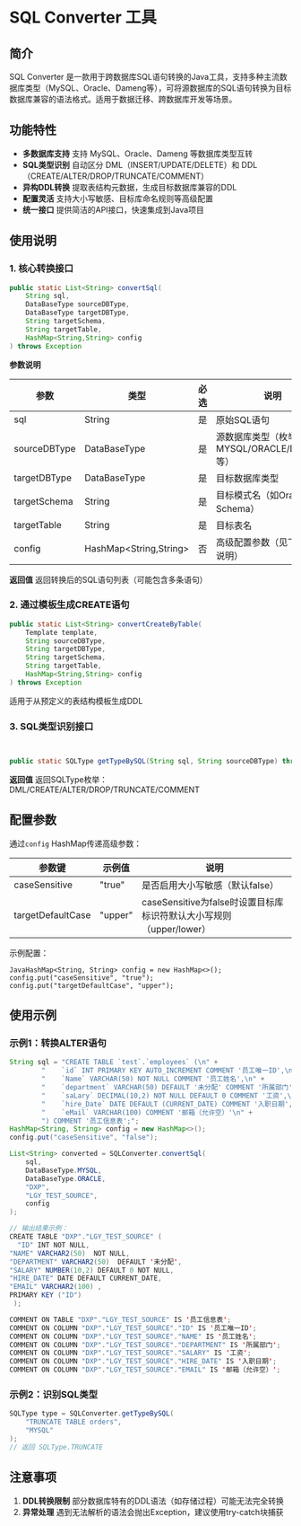 # SQL Converter 工具

## 简介

SQL Converter 是一款用于跨数据库SQL语句转换的Java工具，支持多种主流数据库类型（MySQL、Oracle、Dameng等），可将源数据库的SQL语句转换为目标数据库兼容的语法格式。适用于数据迁移、跨数据库开发等场景。

## 功能特性

- **多数据库支持** 支持 MySQL、Oracle、Dameng 等数据库类型互转
- **SQL类型识别** 自动区分 DML（INSERT/UPDATE/DELETE）和 DDL（CREATE/ALTER/DROP/TRUNCATE/COMMENT）
- **异构DDL转换** 提取表结构元数据，生成目标数据库兼容的DDL
- **配置灵活** 支持大小写敏感、目标库命名规则等高级配置
- **统一接口** 提供简洁的API接口，快速集成到Java项目

## 使用说明

### 1. 核心转换接口

```java
public static List<String> convertSql(
    String sql, 
    DataBaseType sourceDBType, 
    DataBaseType targetDBType,
    String targetSchema, 
    String targetTable, 
    HashMap<String,String> config
) throws Exception
```

**参数说明**

| 参数         | 类型                   | 必选 | 说明                                          |
| ------------ | ---------------------- | ---- | --------------------------------------------- |
| sql          | String                 | 是   | 原始SQL语句                                   |
| sourceDBType | DataBaseType           | 是   | 源数据库类型（枚举值：MYSQL/ORACLE/DAMENG等） |
| targetDBType | DataBaseType           | 是   | 目标数据库类型                                |
| targetSchema | String                 | 是   | 目标模式名（如Oracle的Schema）                |
| targetTable  | String                 | 是   | 目标表名                                      |
| config       | HashMap<String,String> | 否   | 高级配置参数（见下方配置说明）                |

**返回值** 返回转换后的SQL语句列表（可能包含多条语句）

### 2. 通过模板生成CREATE语句

```java
public static List<String> convertCreateByTable(
    Template template, 
    String sourceDBType, 
    String targetDBType, 
    String targetSchema, 
    String targetTable, 
    HashMap<String,String> config
) throws Exception
```

适用于从预定义的表结构模板生成DDL

### 3. SQL类型识别接口

```java


public static SQLType getTypeBySQL(String sql, String sourceDBType) throws Exception
```

**返回值** 返回SQLType枚举：DML/CREATE/ALTER/DROP/TRUNCATE/COMMENT

## 配置参数

通过`config` HashMap传递高级参数：

| 参数键            | 示例值  | 说明                                                         |
| ----------------- | ------- | ------------------------------------------------------------ |
| caseSensitive     | "true"  | 是否启用大小写敏感（默认false）                              |
| targetDefaultCase | "upper" | caseSensitive为false时设置目标库标识符默认大小写规则（upper/lower） |

示例配置：

```
JavaHashMap<String, String> config = new HashMap<>();
config.put("caseSensitive", "true");
config.put("targetDefaultCase", "upper");
```

## 使用示例

### 示例1：转换ALTER语句

```java
String sql = "CREATE TABLE `test`.`employees` (\n" +
        "    `id` INT PRIMARY KEY AUTO_INCREMENT COMMENT '员工唯一ID',\n" +
        "    `Name` VARCHAR(50) NOT NULL COMMENT '员工姓名',\n" +
        "    `department` VARCHAR(50) DEFAULT '未分配' COMMENT '所属部门',\n" +
        "    `saLary` DECIMAL(10,2) NOT NULL DEFAULT 0 COMMENT '工资',\n" +
        "    `hire_Date` DATE DEFAULT (CURRENT_DATE) COMMENT '入职日期',\n" +
        "    `eMail` VARCHAR(100) COMMENT '邮箱（允许空）'\n" +
        ") COMMENT '员工信息表';";
HashMap<String, String> config = new HashMap<>();
config.put("caseSensitive", "false");

List<String> converted = SQLConverter.convertSql(
    sql, 
    DataBaseType.MYSQL, 
    DataBaseType.ORACLE, 
    "DXP", 
    "LGY_TEST_SOURCE", 
    config
);

// 输出结果示例：
CREATE TABLE "DXP"."LGY_TEST_SOURCE" (
  "ID" INT NOT NULL,
"NAME" VARCHAR2(50)  NOT NULL,
"DEPARTMENT" VARCHAR2(50)  DEFAULT '未分配',
"SALARY" NUMBER(10,2) DEFAULT 0 NOT NULL,
"HIRE_DATE" DATE DEFAULT CURRENT_DATE,
"EMAIL" VARCHAR2(100) , 
PRIMARY KEY ("ID")
 );

COMMENT ON TABLE "DXP"."LGY_TEST_SOURCE" IS '员工信息表';
COMMENT ON COLUMN "DXP"."LGY_TEST_SOURCE"."ID" IS '员工唯一ID';
COMMENT ON COLUMN "DXP"."LGY_TEST_SOURCE"."NAME" IS '员工姓名';
COMMENT ON COLUMN "DXP"."LGY_TEST_SOURCE"."DEPARTMENT" IS '所属部门';
COMMENT ON COLUMN "DXP"."LGY_TEST_SOURCE"."SALARY" IS '工资';
COMMENT ON COLUMN "DXP"."LGY_TEST_SOURCE"."HIRE_DATE" IS '入职日期';
COMMENT ON COLUMN "DXP"."LGY_TEST_SOURCE"."EMAIL" IS '邮箱（允许空）';
```

### 示例2：识别SQL类型

```java
SQLType type = SQLConverter.getTypeBySQL(
    "TRUNCATE TABLE orders", 
    "MYSQL"
);
// 返回 SQLType.TRUNCATE
```

## 注意事项

1. **DDL转换限制** 部分数据库特有的DDL语法（如存储过程）可能无法完全转换
2. **异常处理** 遇到无法解析的语法会抛出Exception，建议使用try-catch块捕获

